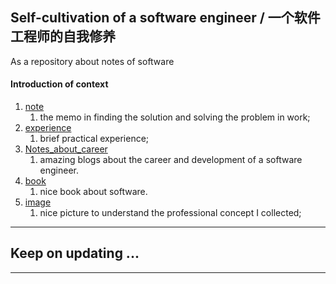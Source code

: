 ## Self-cultivation of a software engineer / 一个软件工程师的自我修养

As a repository about notes of software

#### Introduction of context

1. [note](https://github.com/bourneo/self-cultivation-of-a-software-engineer/blob/master/2_note/java)
    1. the memo in finding the solution and solving the problem in work;
2. [experience](https://github.com/bourneo/self-cultivation-of-a-software-engineer/blob/master/3_experience)
    1. brief practical experience;
3. [Notes_about_career](https://github.com/bourneo/self-cultivation-of-a-software-engineer/blob/master/2_note/java)
    1. amazing blogs about the career and development of a software engineer.
4. [book](https://github.com/bourneo/self-cultivation-of-a-software-engineer/blob/master/6_book)
    1. nice book about software.
5. [image](https://github.com/bourneo/self-cultivation-of-a-software-engineer/blob/master/7_image/java)
    1. nice picture to understand the professional concept I collected;

---

## Keep on updating ...

---


